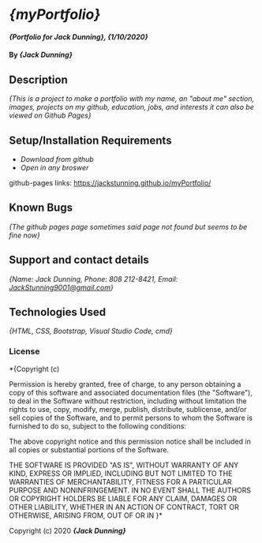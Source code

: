 # _{myPortfolio}_

#### _{Portfolio for Jack Dunning}, {1/10/2020}_

#### By _**{Jack Dunning}**_

## Description

_{This is a project to make a portfolio with my name, an "about me" section, images, projects on my github, education, jobs, and interests
it can also be viewed on Github Pages}_

## Setup/Installation Requirements

* _Download from github_
* _Open in any broswer_

github-pages links: https://jackstunning.github.io/myPortfolio/

## Known Bugs

_{The github pages page sometimes said page not found but seems to be fine now}_

## Support and contact details

_{Name: Jack Dunning, Phone: 808 212-8421, Email: JackStunning9001@gmail.com}_

## Technologies Used

_{HTML, CSS, Bootstrap, Visual Studio Code, cmd}_
### License

*{Copyright (c) <year> <copyright holders>

Permission is hereby granted, free of charge, to any person obtaining a copy
of this software and associated documentation files (the "Software"), to deal
in the Software without restriction, including without limitation the rights
to use, copy, modify, merge, publish, distribute, sublicense, and/or sell
copies of the Software, and to permit persons to whom the Software is
furnished to do so, subject to the following conditions:

The above copyright notice and this permission notice shall be included in all
copies or substantial portions of the Software.

THE SOFTWARE IS PROVIDED "AS IS", WITHOUT WARRANTY OF ANY KIND, EXPRESS OR
IMPLIED, INCLUDING BUT NOT LIMITED TO THE WARRANTIES OF MERCHANTABILITY,
FITNESS FOR A PARTICULAR PURPOSE AND NONINFRINGEMENT. IN NO EVENT SHALL THE
AUTHORS OR COPYRIGHT HOLDERS BE LIABLE FOR ANY CLAIM, DAMAGES OR OTHER
LIABILITY, WHETHER IN AN ACTION OF CONTRACT, TORT OR OTHERWISE, ARISING FROM,
OUT OF OR IN }*

Copyright (c) 2020 **_{Jack Dunning}_**
